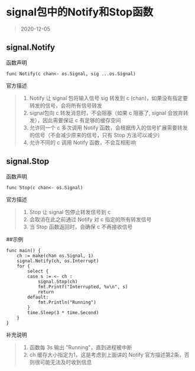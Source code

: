 # signal包中的Notify和Stop函数

> 2020-12-05

## signal.Notify
函数声明

```
func Notify(c chan<- os.Signal, sig ...os.Signal)
``` 
官方描述
> 1. Notify 让 signal 包将输入信号 sig 转发到 c (chan)，如果没有指定要转发的信号，会将所有信号转发
> 2. signal包向 c 转发消息时，不会阻塞（如果 c 阻塞了, signal 会放弃转发），因此需要保证 c 有足够的缓存空间
> 3. 允许同一个 c 多次调用 Notify 函数，会根据传入的信号扩展需要转发的信号（不会减少原来的信号，只有 Stop 方法可以减少）
> 4. 允许不同的 c 调用 Notify 函数，不会互相影响

## signal.Stop

函数声明
```
func Stop(c chan<- os.Signal)
``` 
官方描述
> 1. Stop 让 signal 包停止转发信号到 c
> 2. 会取消在此之前通过 Notify 对 c 指定的所有转发信号
> 3. 当 Stop 函数返回时，会确保 c 不再接收信号

##示例

```
func main() {
	ch := make(chan os.Signal, 1)
	signal.Notify(ch, os.Interrupt)
	for {
		select {
		case s := <- ch :
			signal.Stop(ch)
			fmt.Printf("Interrupted, %v\n", s)
			return
		default:
			fmt.Println("Running")
		}
		time.Sleep(3 * time.Second)
	}
}
```
补充说明
> 1. 函数每 3s 输出 "Running"，直到进程被中断
> 2. ch 缓存大小指定为1，这是考虑到上面讲的 Notify 官方描述第2条，否则很可能无法及时收到信息